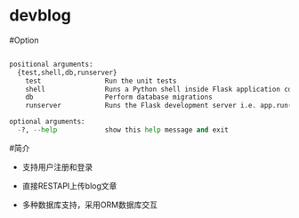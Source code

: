 # devblog

#Option 
```python

positional arguments:
  {test,shell,db,runserver}
    test                Run the unit tests
    shell               Runs a Python shell inside Flask application context.
    db                  Perform database migrations
    runserver           Runs the Flask development server i.e. app.run()

optional arguments:
  -?, --help            show this help message and exit


```

#简介


- 支持用户注册和登录

- 直接RESTAPI上传blog文章

- 多种数据库支持，采用ORM数据库交互
